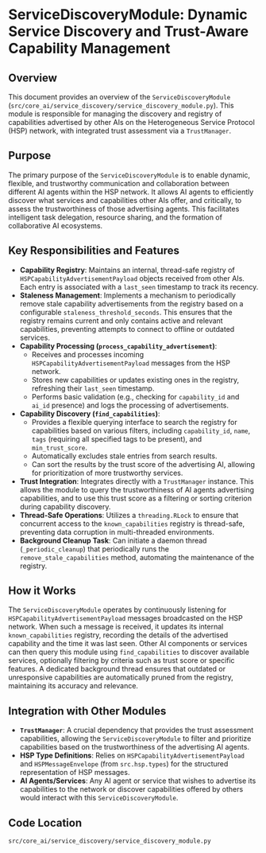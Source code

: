 # ServiceDiscoveryModule: Dynamic Service Discovery and Trust-Aware Capability Management

## Overview

This document provides an overview of the `ServiceDiscoveryModule` (`src/core_ai/service_discovery/service_discovery_module.py`). This module is responsible for managing the discovery and registry of capabilities advertised by other AIs on the Heterogeneous Service Protocol (HSP) network, with integrated trust assessment via a `TrustManager`.

## Purpose

The primary purpose of the `ServiceDiscoveryModule` is to enable dynamic, flexible, and trustworthy communication and collaboration between different AI agents within the HSP network. It allows AI agents to efficiently discover what services and capabilities other AIs offer, and critically, to assess the trustworthiness of those advertising agents. This facilitates intelligent task delegation, resource sharing, and the formation of collaborative AI ecosystems.

## Key Responsibilities and Features

*   **Capability Registry**: Maintains an internal, thread-safe registry of `HSPCapabilityAdvertisementPayload` objects received from other AIs. Each entry is associated with a `last_seen` timestamp to track its recency.
*   **Staleness Management**: Implements a mechanism to periodically remove stale capability advertisements from the registry based on a configurable `staleness_threshold_seconds`. This ensures that the registry remains current and only contains active and relevant capabilities, preventing attempts to connect to offline or outdated services.
*   **Capability Processing (`process_capability_advertisement`)**:
    *   Receives and processes incoming `HSPCapabilityAdvertisementPayload` messages from the HSP network.
    *   Stores new capabilities or updates existing ones in the registry, refreshing their `last_seen` timestamp.
    *   Performs basic validation (e.g., checking for `capability_id` and `ai_id` presence) and logs the processing of advertisements.
*   **Capability Discovery (`find_capabilities`)**:
    *   Provides a flexible querying interface to search the registry for capabilities based on various filters, including `capability_id`, `name`, `tags` (requiring all specified tags to be present), and `min_trust_score`.
    *   Automatically excludes stale entries from search results.
    *   Can sort the results by the trust score of the advertising AI, allowing for prioritization of more trustworthy services.
*   **Trust Integration**: Integrates directly with a `TrustManager` instance. This allows the module to query the trustworthiness of AI agents advertising capabilities, and to use this trust score as a filtering or sorting criterion during capability discovery.
*   **Thread-Safe Operations**: Utilizes a `threading.RLock` to ensure that concurrent access to the `known_capabilities` registry is thread-safe, preventing data corruption in multi-threaded environments.
*   **Background Cleanup Task**: Can initiate a daemon thread (`_periodic_cleanup`) that periodically runs the `remove_stale_capabilities` method, automating the maintenance of the registry.

## How it Works

The `ServiceDiscoveryModule` operates by continuously listening for `HSPCapabilityAdvertisementPayload` messages broadcasted on the HSP network. When such a message is received, it updates its internal `known_capabilities` registry, recording the details of the advertised capability and the time it was last seen. Other AI components or services can then query this module using `find_capabilities` to discover available services, optionally filtering by criteria such as trust score or specific features. A dedicated background thread ensures that outdated or unresponsive capabilities are automatically pruned from the registry, maintaining its accuracy and relevance.

## Integration with Other Modules

*   **`TrustManager`**: A crucial dependency that provides the trust assessment capabilities, allowing the `ServiceDiscoveryModule` to filter and prioritize capabilities based on the trustworthiness of the advertising AI agents.
*   **HSP Type Definitions**: Relies on `HSPCapabilityAdvertisementPayload` and `HSPMessageEnvelope` (from `src.hsp.types`) for the structured representation of HSP messages.
*   **AI Agents/Services**: Any AI agent or service that wishes to advertise its capabilities to the network or discover capabilities offered by others would interact with this `ServiceDiscoveryModule`.

## Code Location

`src/core_ai/service_discovery/service_discovery_module.py`